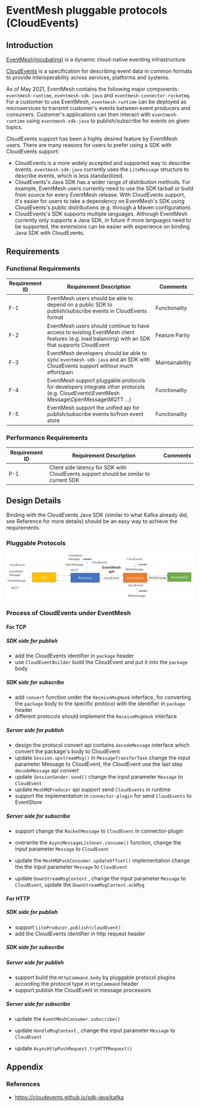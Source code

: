 # EventMesh pluggable protocols (CloudEvents)

## Introduction

[EventMesh(incubating)](https://github.com/apache/incubator-eventmesh) is a dynamic cloud-native eventing infrastructure.

[CloudEvents](https://github.com/cloudevents/spec) is a specification for describing event data in common formats to provide interoperability across services, platforms and systems.

As of May 2021, EventMesh contains the following major components: `eventmesh-runtime`, `eventmesh-sdk-java` and `eventmesh-connector-rocketmq`.
For a customer to use EventMesh, `eventmesh-runtime` can be deployed as microservices to transmit
customer's events between event producers and consumers. Customer's applications can then interact
with `eventmesh-runtime` using `eventmesh-sdk-java` to publish/subscribe for events on given topics.

CloudEvents support has been a highly desired feature by EventMesh users. There are many reasons
for users to prefer using a SDK with CloudEvents support:

- CloudEvents is a more widely accepted and supported way to describe events. `eventmesh-sdk-java`
  currently uses the `LiteMessage` structure to describe events, which is less standardized.
- CloudEvents's Java SDK has a wider range of distribution methods. For example, EventMesh users
  currently need to use the SDK tarball or build from source for every EventMesh release. With
  CloudEvents support, it's easier for users to take a dependency on EventMesh's SDK using CloudEvents's public distributions (e.g. through a Maven configuration).
- CloudEvents's SDK supports multiple languages. Although EventMesh currently only supports a Java SDK, in future if more languages need to be supported, the extensions can be easier with experience on binding Java SDK with CloudEvents.

## Requirements

### Functional Requirements

| Requirement ID | Requirement Description | Comments |
| -------------- | ----------------------- | -------- |
| F-1            | EventMesh users should be able to depend on a public SDK to publish/subscribe events in CloudEvents format | Functionality |
| F-2            | EventMesh users should continue to have access to existing EventMesh client features (e.g. load balancing) with an SDK that supports CloudEvent | Feature Parity |
| F-3            | EventMesh developers should be able to sync `eventmesh-sdk-java` and an SDK with CloudEvents support without much effort/pain | Maintainability |
| F-4 | EventMesh support pluggable protocols for developers integrate other protocols (e.g. CloudEvents\EventMesh Message\OpenMessage\MQTT ...) | Functionality |
| F-5 | EventMesh support the unified api for publish/subscribe events to/from event store | Functionality |

### Performance Requirements

| Requirement ID | Requirement Description | Comments |
| -------------- | ----------------------- | -------- |
| P-1            | Client side latency for SDK with CloudEvents support should be similar to current SDK | |

## Design Details

Binding with the CloudEvents Java SDK (similar to what Kafka already did, see Reference for more details)
should be an easy way to achieve the requirements.

### Pluggable Protocols

![pluggable-protocols](../../images/features/pluggable-protocols.png)

### Process of CloudEvents under EventMesh

#### For TCP

##### SDK side for publish

- add the CloudEvents identifier in `package` header
- use `CloudEventBuilder` build the CloudEvent and put it into the `package` body

##### SDK side for subscribe

- add `convert` function under the `ReceiveMsgHook` interface, for converting the `package` body to the specific protocol with the identifier in `package` header
- different protocols should implement the `ReceiveMsgHook`  interface

##### Server side for publish

- design the protocol convert api contains `decodeMessage` interface which convert the package's body to CloudEvent
- update `Session.upstreamMsg()` in `MessageTransferTask` change the input parameter Message to CloudEvent, the CloudEvent use the last step `decodeMessage` api convert
- update `SessionSender.send()`  change the input parameter `Message` to `CloudEvent`
- update `MeshMQProducer` api support send `CloudEvents` in runtime
- support the implementation in `connector-plugin` for send `CloudEvents` to EventStore

##### Server side for subscribe

- support change the `RocketMessage` to `CloudEvent` in connector-plugin

- overwrite the `AsyncMessageListener.consume()` function, change the input parameter `Message` to `CloudEvent`

- update the `MeshMQPushConsumer.updateOffset()` implementation change the the input parameter `Message` to `CloudEvent`

- update `DownStreamMsgContext` , change the input parameter `Message` to `CloudEvent`, update the `DownStreamMsgContext.ackMsg`

#### For HTTP

##### SDK side for publish

- support `LiteProducer.publish(cloudEvent)`
- add the CloudEvents identifier in http request header

##### SDK side for subscribe

##### Server side for publish

- support build the `HttpCommand.body` by pluggable protocol plugins according the protocol type in `HttpCommand` header
- support publish the CloudEvent in message processors

##### Server side for subscribe

- update the `EventMeshConsumer.subscribe()`

- update `HandleMsgContext` , change the input parameter `Message` to `CloudEvent`
- update `AsyncHttpPushRequest.tryHTTPRequest()`

## Appendix

### References

- <https://cloudevents.github.io/sdk-java/kafka>
